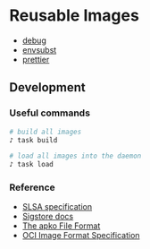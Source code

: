 # Reusable Images

- [debug](./debug)
- [envsubst](./envsubst)
- [prettier](./prettier)

## Development

### Useful commands

```bash
# build all images
♪ task build

# load all images into the daemon
♪ task load
```

### Reference

- [SLSA specification](https://slsa.dev)
- [Sigstore docs](https://docs.sigstore.dev)
- [The apko File Format](https://github.com/chainguard-dev/apko/blob/f9d2fa482716570642219f000fe090d3c46c67e6/docs/apko_file.md)
- [OCI Image Format Specification](https://github.com/opencontainers/image-spec/blob/6a983fd8be10f63063ce6452be099cd6e20fb36b/README.md)
